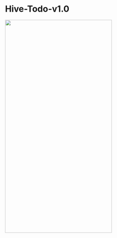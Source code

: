 # Hive-Todo-v1.0

<img src=https://github.com/thedemonKingx1337/Hive-Todo-v1.0/assets/43701328/e89c397b-deac-44fb-887a-c1f96fd7ec2b width="350" height="700"/>
